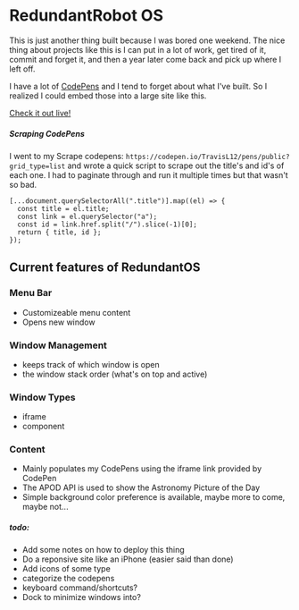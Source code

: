 # RedundantRobot OS

This is just another thing built because I was bored one weekend. The nice thing about projects like this is I can put in a lot of work, get tired of it, commit and forget it, and then a year later come back and pick up where I left off.

I have a lot of [CodePens](https://codepen.io/TravisL12/) and I tend to forget about what I've built. So I realized I could embed those into a large site like this.

[Check it out live!](https://redundantrobot.com/redundant_os/)

##### Scraping CodePens

I went to my Scrape codepens: `https://codepen.io/TravisL12/pens/public?grid_type=list` and wrote a quick script to scrape out the title's and id's of each one. I had to paginate through and run it multiple times but that wasn't so bad.

```
[...document.querySelectorAll(".title")].map((el) => {
  const title = el.title;
  const link = el.querySelector("a");
  const id = link.href.split("/").slice(-1)[0];
  return { title, id };
});
```

## Current features of RedundantOS

### Menu Bar

- Customizeable menu content
- Opens new window

### Window Management

- keeps track of which window is open
- the window stack order (what's on top and active)

### Window Types

- iframe
- component

### Content

- Mainly populates my CodePens using the iframe link provided by CodePen
- The APOD API is used to show the Astronomy Picture of the Day
- Simple background color preference is available, maybe more to come, maybe not...

##### todo:

- Add some notes on how to deploy this thing
- Do a reponsive site like an iPhone (easier said than done)
- Add icons of some type
- categorize the codepens
- keyboard command/shortcuts?
- Dock to minimize windows into?

